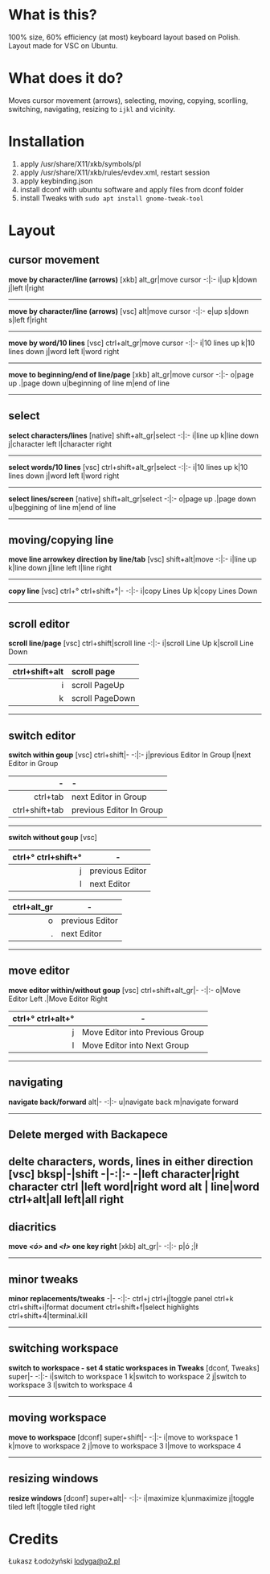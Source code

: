 # What is this?
100% size, 60% efficiency (at most) keyboard layout based on Polish. Layout made for VSC on Ubuntu.

# What does it do?
Moves cursor movement (arrows), selecting, moving, copying, scorlling, switching, navigating, resizing to `ijkl` and vicinity. 

# Installation
1. apply /usr/share/X11/xkb/symbols/pl
2. apply /usr/share/X11/xkb/rules/evdev.xml, restart session
3. apply keybinding.json
4. install dconf with ubuntu software and apply files from dconf folder
5. install Tweaks with `sudo apt install gnome-tweak-tool`


# Layout
## cursor movement
**move by character/line (arrows)** [xkb]
alt_gr|move cursor
-:|:-
i|up
k|down
j|left
l|right

---

**move by character/line (arrows)** [vsc]
alt|move cursor
-:|:-
e|up
s|down
s|left
f|right

---

**move by word/10 lines** [vsc]
ctrl+alt_gr|move cursor
-:|:-
i|10 lines up
k|10 lines down
j|word left
l|word right

---

**move to beginning/end of line/page** [xkb]
alt_gr|move cursor
-:|:-
o|page up
.|page down
u|beginning of line
m|end of line

---

## select
**select characters/lines** [native]
shift+alt_gr|select
-:|:-
i|line up
k|line down
j|character left
l|character right

---

**select words/10 lines** [vsc]
ctrl+shift+alt_gr|select
-:|:-
i|10 lines up
k|10 lines down
j|word left
l|word right

---

**select lines/screen** [native]
shift+alt_gr|select
-:|:-
o|page up
.|page down
u|beggining of line
m|end of line

---

## moving/copying line
**move line arrowkey direction by line/tab** [vsc]
shift+alt|move
-:|:-
i|line up
k|line down
j|line left
l|line right

---

**copy line** [vsc]
ctrl+° ctrl+shift+°|-
-:|:-
i|copy Lines Up
k|copy Lines Down

---

## scroll editor
**scroll line/page** [vsc]
ctrl+shift|scroll line
-:|:-
i|scroll Line Up
k|scroll Line Down

ctrl+shift+alt|scroll page
-:|:-
i|scroll PageUp
k|scroll PageDown

---

## switch editor
**switch within goup** [vsc]
ctrl+shift|-
-:|:-
j|previous Editor In Group
l|next Editor in Group

-|-
-:|:-
ctrl+tab|next Editor in Group
ctrl+shift+tab|previous Editor In Group

---

**switch without goup** [vsc]

ctrl+° ctrl+shift+°|-
-:|-
j|previous Editor
l|next Editor

ctrl+alt_gr|-
-:|-
o|previous Editor
.|next Editor

---

## move editor 
**move editor within/without goup** [vsc]
ctrl+shift+alt_gr|-
-:|:-
o|Move Editor Left
.|Move Editor Right

ctrl+° ctrl+alt+°|-
-:|-
j|Move Editor into Previous Group
l|Move Editor into Next Group

---
## navigating
**navigate back/forward**
alt|-
-:|:-
u|navigate back
m|navigate forward

---

## Delete merged with Backapece
**delte characters, words, lines in either direction** [vsc]
bksp|-|shift
-|-:|:-
-|left character|right character
**ctrl** |left word|right word
**alt** | line|word
**ctrl+alt**|all left|all right
---

## diacritics
**move *<ó>* and *<ł>* one key right** [xkb]
alt_gr|-
-:|:-
p|ó
;|ł

---

## minor tweaks
**minor replacements/tweaks**
-|-
-:|:-
ctrl+j ctrl+j|toggle panel
ctrl+k ctrl+shift+i|format document
ctrl+shift+f|select highlights
ctrl+shift+4|terminal.kill

---

## switching workspace
**switch to workspace - set 4 static workspaces in Tweaks** [dconf, Tweaks]
super|-
-:|:-
i|switch to workspace 1
k|switch to workspace 2
j|switch to workspace 3
l|switch to workspace 4

---

## moving workspace
**move to workspace** [dconf]
super+shift|-
-:|:-
i|move to workspace 1
k|move to workspace 2
j|move to workspace 3
l|move to workspace 4

---

## resizing windows
**resize windows** [dconf]
super+alt|-
-:|:-
i|maximize
k|unmaximize
j|toggle tiled left
l|toggle tiled right


# Credits
Łukasz Łodożyński <lodyga@o2.pl>